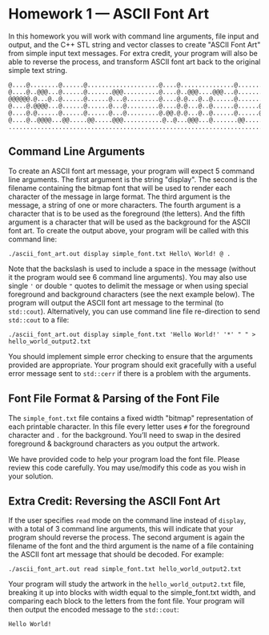 # Homework 1 — ASCII Font Art

In this homework you will work with command line arguments, file input and output, and the C++ STL string and vector classes to create "ASCII Font Art" from simple input text messages. For extra credit, your program will also be able to reverse the process, and transform ASCII font art back to the original simple text string.

```
@....@........@......@....................@....@...............@..........@..@......
@....@..@@@...@......@.......@@@..........@....@..@@@....@@@...@..........@..@......
@@@@@@.@...@..@......@......@...@.........@....@.@...@..@......@.......@@@@..@......
@....@.@@@@...@......@......@...@.........@....@.@...@..@......@......@...@..@......
@....@.@......@......@......@...@.........@.@@.@.@...@..@......@......@...@.........
@....@..@@@@...@@.....@@.....@@@...........@..@...@@@...@.......@@.....@@@@..@......
....................................................................................
```


## Command Line Arguments

To create an ASCII font art message, your program will expect 5 command line arguments. The first argument is the string "display". The second is the filename containing the bitmap font that will be used to render each character of the message in large format. The third argument is the message, a string of one or more characters. The fourth argument is a character that is to be used as the foreground (the letters). And the fifth argument is a character that will be used as the background for the ASCII font art. To create the output above, your program will be called with this command line:

```
./ascii_font_art.out display simple_font.txt Hello\ World! @ .
```

Note that the backslash is used to include a space in the message (without it the program would see 6 command line arguments). You may also use single `'` or double `"` quotes to delimit the message or when using special foreground and background characters (see the next example below). The program will output the ASCII font art message to the terminal (to `std::cout`). Alternatively, you can use command line file re-direction to send `std::cout` to a file:

```
./ascii_font_art.out display simple_font.txt 'Hello World!' '*' " " > hello_world_output2.txt
```

You should implement simple error checking to ensure that the arguments provided are appropriate. Your program should exit gracefully with a useful error message sent to `std::cerr` if there is a problem with the arguments.


## Font File Format & Parsing of the Font File

The `simple_font.txt` file contains a fixed width "bitmap" representation of each printable character. In this file every letter uses `#` for the foreground character and `.` for the background. You’ll need to swap in the desired foreground & background characters as you output the artwork.

We have provided code to help your program load the font file. Please review this code carefully. You may use/modify this code as you wish in your solution.

## Extra Credit: Reversing the ASCII Font Art

If the user specifies `read` mode on the command line instead of `display`, with a total of 3 command line arguments, this will indicate that your program should reverse the process. The second argument is again the filename of the font and the third argument is the name of a file containing the ASCII font art message that should be decoded. For example:

```
./ascii_font_art.out read simple_font.txt hello_world_output2.txt
```

Your program will study the artwork in the `hello_world_output2.txt` file, breaking it up into blocks with width equal to the simple_font.txt width, and comparing each block to the letters from the font file. Your program will then output the encoded message to the `std::cout`:

```
Hello World!
```
